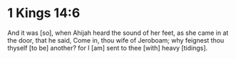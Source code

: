 # 1 Kings 14:6

And it was [so], when Ahijah heard the sound of her feet, as she came in at the door, that he said, Come in, thou wife of Jeroboam; why feignest thou thyself [to be] another? for I [am] sent to thee [with] heavy [tidings].